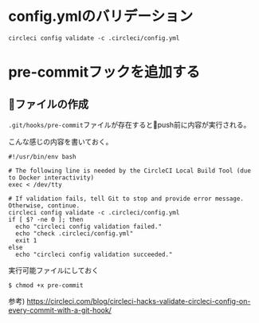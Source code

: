

# config.ymlのバリデーション

```
circleci config validate -c .circleci/config.yml
```

# pre-commitフックを追加する

## ファイルの作成

`.git/hooks/pre-commit`ファイルが存在するとpush前に内容が実行される。

こんな感じの内容を書いておく。


```
#!/usr/bin/env bash

# The following line is needed by the CircleCI Local Build Tool (due to Docker interactivity)
exec < /dev/tty

# If validation fails, tell Git to stop and provide error message. Otherwise, continue.
circleci config validate -c .circleci/config.yml
if [ $? -ne 0 ]; then
  echo "circleci config validation failed."
  echo "check .circleci/config.yml"
  exit 1
else
  echo "circleci config validation succeeded."
```

実行可能ファイルにしておく
```
$ chmod +x pre-commit
```

参考) https://circleci.com/blog/circleci-hacks-validate-circleci-config-on-every-commit-with-a-git-hook/
